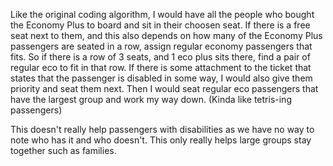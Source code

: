 Like the original coding algorithm, I would have all the people who bought the Economy Plus to board and sit in their choosen seat. If there is a free seat next to them, and this also depends on how many of the Economy Plus passengers are seated in a row, assign regular economy passengers that fits. So if there is a row of 3 seats, and 1 eco plus sits there, find a pair of regular eco to fit in that row.
If there is some attachment to the ticket that states that the passenger is disabled in some way, I would also give them priority and seat them next.
Then I would seat regular eco passengers that have the largest group and work my way down. (Kinda like tetris-ing passengers)

This doesn't really help passengers with disabilities as we have no way to note who has it and who doesn't. This only really helps large groups stay together such as families.
